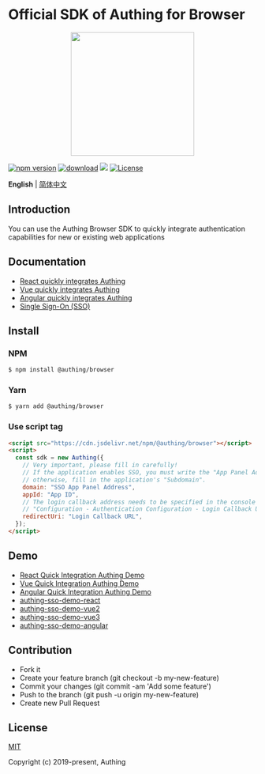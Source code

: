 # Official SDK of Authing for Browser

<div align=center>
  <img width="250" src="https://files.authing.co/authing-console/authing-logo-new-20210924.svg" />
</div>

<a href="https://badge.fury.io/js/@authing%2Fbrowser" target="_blank"><img src="https://badge.fury.io/js/@authing%2Fbrowser.svg" alt="npm version"></a>
<a href="https://npmcharts.com/compare/@authing/browser" target="_blank"><img src="https://img.shields.io/npm/dm/@authing/browser" alt="download"></a>
<a href="https://forum.authing.cn/" target="_blank"><img src="https://img.shields.io/badge/chat-forum-blue" /></a>
<a href="https://opensource.org/licenses/MIT" target="_blank"><img src="https://img.shields.io/badge/License-MIT-success" alt="License"></a>

**English** | [简体中文](./README.zh-CN.md)

## Introduction

You can use the Authing Browser SDK to quickly integrate authentication capabilities for new or existing web applications

## Documentation

- [React quickly integrates Authing](https://docs.authing.cn/v2/en/quickstarts/spa/react.html)
- [Vue quickly integrates Authing](https://docs.authing.cn/v2/en/quickstarts/spa/vue.html)
- [Angular quickly integrates Authing](https://docs.authing.cn/v2/en/quickstarts/spa/angular.html)
- [Single Sign-On (SSO)](https://docs.authing.cn/v2/en/reference/sdk-for-sso-spa.html)


## Install

### NPM

```bash
$ npm install @authing/browser
```

### Yarn

```bash
$ yarn add @authing/browser
```

### Use script tag

```html
<script src="https://cdn.jsdelivr.net/npm/@authing/browser"></script>
<script>
  const sdk = new Authing({
    // Very important, please fill in carefully!
    // If the application enables SSO, you must write the "App Panel Address" for SSO here;
    // otherwise, fill in the application's "Subdomain".
    domain: "SSO App Panel Address",
    appId: "App ID",
    // The login callback address needs to be specified in the console
    // "Configuration - Authentication Configuration - Login Callback URL"
    redirectUri: "Login Callback URL",
  });
</script>
```


## Demo

- [React Quick Integration Authing Demo](https://github.com/Authing/spa-demo-react)
- [Vue Quick Integration Authing Demo](https://github.com/Authing/spa-demo-vue)
- [Angular Quick Integration Authing Demo](https://github.com/Authing/spa-demo-angular)
- [authing-sso-demo-react](https://github.com/Authing/authing-sso-demo/tree/feat-sso-v3-demo)
- [authing-sso-demo-vue2](https://github.com/Authing/authing-sso-demo/tree/feat-sso-v3-demo-vue2)
- [authing-sso-demo-vue3](https://github.com/Authing/authing-sso-demo/tree/feat-sso-v3-demo-vue3)
- [authing-sso-demo-angular](https://github.com/Authing/authing-sso-demo/tree/feat-sso-v3-demo-angular)


## Contribution

- Fork it
- Create your feature branch (git checkout -b my-new-feature)
- Commit your changes (git commit -am 'Add some feature')
- Push to the branch (git push -u origin my-new-feature)
- Create new Pull Request

## License

[MIT](https://opensource.org/licenses/MIT)

Copyright (c) 2019-present, Authing
